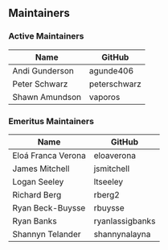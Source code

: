 ## Maintainers

### Active Maintainers
| Name | GitHub |
| --- | --- |
| Andi Gunderson | agunde406 |
| Peter Schwarz | peterschwarz |
| Shawn Amundson | vaporos |

### Emeritus Maintainers
| Name | GitHub |
| --- | --- |
| Eloá Franca Verona | eloaverona |
| James Mitchell | jsmitchell |
| Logan Seeley | ltseeley |
| Richard Berg | rberg2 |
| Ryan Beck-Buysse | rbuysse |
| Ryan Banks | ryanlassigbanks |
| Shannyn Telander | shannynalayna |
